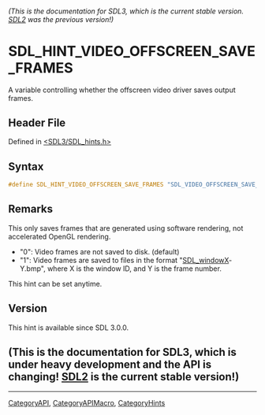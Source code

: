 ###### (This is the documentation for SDL3, which is the current stable version. [SDL2](https://wiki.libsdl.org/SDL2/) was the previous version!)
# SDL_HINT_VIDEO_OFFSCREEN_SAVE_FRAMES

A variable controlling whether the offscreen video driver saves output frames.

## Header File

Defined in [<SDL3/SDL_hints.h>](https://github.com/libsdl-org/SDL/blob/main/include/SDL3/SDL_hints.h)

## Syntax

```c
#define SDL_HINT_VIDEO_OFFSCREEN_SAVE_FRAMES "SDL_VIDEO_OFFSCREEN_SAVE_FRAMES"
```

## Remarks

This only saves frames that are generated using software rendering, not
accelerated OpenGL rendering.

- "0": Video frames are not saved to disk. (default)
- "1": Video frames are saved to files in the format
  "[SDL_windowX](SDL_windowX)-Y.bmp", where X is the window ID, and Y is
  the frame number.

This hint can be set anytime.

## Version

This hint is available since SDL 3.0.0.

## (This is the documentation for SDL3, which is under heavy development and the API is changing! [SDL2](https://wiki.libsdl.org/SDL2/) is the current stable version!)



----
[CategoryAPI](CategoryAPI), [CategoryAPIMacro](CategoryAPIMacro), [CategoryHints](CategoryHints)

